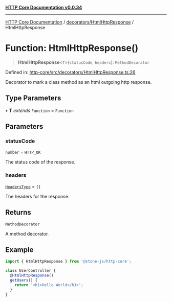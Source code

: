 [**HTTP Core Documentation v0.0.34**](../../../README.md)

***

[HTTP Core Documentation](../../../modules.md) / [decorators/HtmlHttpResponse](../README.md) / HtmlHttpResponse

# Function: HtmlHttpResponse()

> **HtmlHttpResponse**\<`T`\>(`statusCode`, `headers`): `MethodDecorator`

Defined in: [http-core/src/decorators/HtmlHttpResponse.ts:26](https://github.com/stonemjs/http-core/blob/1848d2cc8e9419d9e370ae707c528a45d3c2ac5a/src/decorators/HtmlHttpResponse.ts#L26)

Decorator to mark a class method as an html outgoing http response.

## Type Parameters

• **T** *extends* `Function` = `Function`

## Parameters

### statusCode

`number` = `HTTP_OK`

The status code of the response.

### headers

[`HeadersType`](../../../declarations/type-aliases/HeadersType.md) = `{}`

The headers for the response.

## Returns

`MethodDecorator`

A method decorator.

## Example

```typescript
import { HtmlHttpResponse } from '@stone-js/http-core';

class UserController {
  @HtmlHttpResponse()
  getUsers() {
    return '<h1>Hello World</h1>';
  }
}
```

